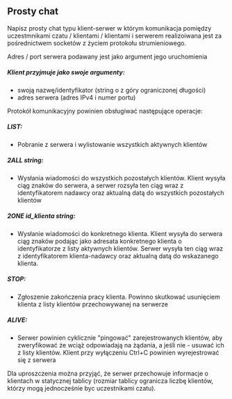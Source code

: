 ## Prosty chat

Napisz prosty chat typu klient-serwer w którym komunikacja pomiędzy uczestmnikami czatu / klientami / klientami i serwerem realizoiwana jest za pośrednictwem socketów z życiem protokołu strumieniowego.

Adres / port serwera podawany jest jako argument jego uruchomienia

##### Klient przyjmuje jako swoje argumenty:

- swoją nazwę/identyfikator (string o z góry ograniczonej długości)
- adres serwera (adres IPv4 i numer portu) 

Protokół komunikacyjny powinien obsługiwać następujące operacje:

##### LIST:
- Pobranie z serwera i wylistowanie wszystkich aktywnych klientów
##### 2ALL string:
- Wysłania wiadomości do wszystkich pozostałych klientów. Klient wysyła ciąg znaków do serwera, a serwer rozsyła ten ciąg wraz z identyfikatorem nadawcy oraz aktualną datą do wszystkich pozostałych klientów
##### 2ONE id_klienta string:
- Wysłanie wiadomości do konkretnego klienta. Klient wysyła do serwera ciąg znaków podając jako adresata konkretnego klienta o identyfikatorze z listy aktywnych klientów. Serwer wysyła ten ciąg wraz z identyfikatorem klienta-nadawcy oraz aktualną datą do wskazanego klienta.
##### STOP: 
- Zgłoszenie zakończenia pracy klienta.  Powinno skutkować usunięciem klienta z listy klientów przechowywanej na serwerze 
##### ALIVE:
- Serwer powinien cyklicznie "pingować" zarejestrowanych klientów, aby zweryfikować że wciąż odpowiadają na żądania, a jeśli nie - usuwać ich z listy klientów.
    Klient przy wyłączeniu Ctrl+C powinien wyrejestrować się z serwera

Dla uproszczenia można przyjąć, że serwer przechowuje informacje o klientach w statycznej tablicy (rozmiar tablicy ogranicza liczbę klientów, którzy mogą jednocześnie byc uczestnikami czatu).
